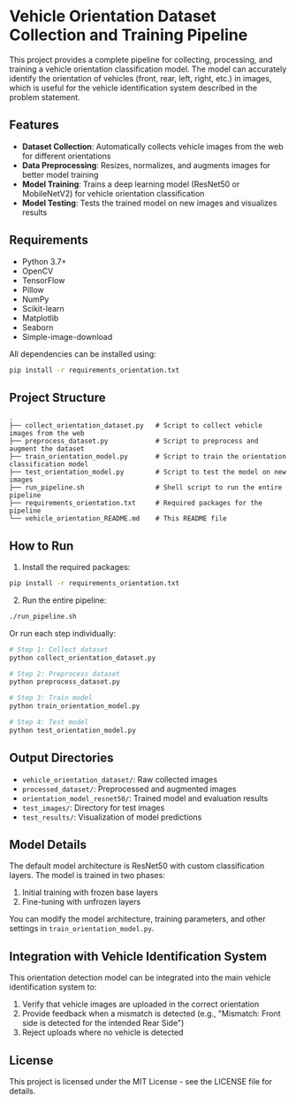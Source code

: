 # Vehicle Orientation Dataset Collection and Training Pipeline

This project provides a complete pipeline for collecting, processing, and training a vehicle orientation classification model. The model can accurately identify the orientation of vehicles (front, rear, left, right, etc.) in images, which is useful for the vehicle identification system described in the problem statement.

## Features

- **Dataset Collection**: Automatically collects vehicle images from the web for different orientations
- **Data Preprocessing**: Resizes, normalizes, and augments images for better model training
- **Model Training**: Trains a deep learning model (ResNet50 or MobileNetV2) for vehicle orientation classification
- **Model Testing**: Tests the trained model on new images and visualizes results

## Requirements

- Python 3.7+
- OpenCV
- TensorFlow
- Pillow
- NumPy
- Scikit-learn
- Matplotlib
- Seaborn
- Simple-image-download

All dependencies can be installed using:

```bash
pip install -r requirements_orientation.txt
```

## Project Structure

```
.
├── collect_orientation_dataset.py   # Script to collect vehicle images from the web
├── preprocess_dataset.py            # Script to preprocess and augment the dataset
├── train_orientation_model.py       # Script to train the orientation classification model
├── test_orientation_model.py        # Script to test the model on new images
├── run_pipeline.sh                  # Shell script to run the entire pipeline
├── requirements_orientation.txt     # Required packages for the pipeline
└── vehicle_orientation_README.md    # This README file
```

## How to Run

1. Install the required packages:

```bash
pip install -r requirements_orientation.txt
```

2. Run the entire pipeline:

```bash
./run_pipeline.sh
```

Or run each step individually:

```bash
# Step 1: Collect dataset
python collect_orientation_dataset.py

# Step 2: Preprocess dataset
python preprocess_dataset.py

# Step 3: Train model
python train_orientation_model.py

# Step 4: Test model
python test_orientation_model.py
```

## Output Directories

- `vehicle_orientation_dataset/`: Raw collected images
- `processed_dataset/`: Preprocessed and augmented images
- `orientation_model_resnet50/`: Trained model and evaluation results
- `test_images/`: Directory for test images
- `test_results/`: Visualization of model predictions

## Model Details

The default model architecture is ResNet50 with custom classification layers. The model is trained in two phases:
1. Initial training with frozen base layers
2. Fine-tuning with unfrozen layers

You can modify the model architecture, training parameters, and other settings in `train_orientation_model.py`.

## Integration with Vehicle Identification System

This orientation detection model can be integrated into the main vehicle identification system to:

1. Verify that vehicle images are uploaded in the correct orientation
2. Provide feedback when a mismatch is detected (e.g., "Mismatch: Front side is detected for the intended Rear Side")
3. Reject uploads where no vehicle is detected

## License

This project is licensed under the MIT License - see the LICENSE file for details. 